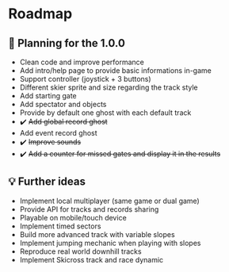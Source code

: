 # Roadmap

## :calendar: Planning for the 1.0.0
- Clean code and improve performance
- Add intro/help page to provide basic informations in-game
- Support controller (joystick + 3 buttons)
- Different skier sprite and size regarding the track style
- Add starting gate
- Add spectator and objects
- Provide by default one ghost with each default track
- ✔️ ~~Add global record ghost~~
- Add event record ghost
- ✔️ ~~Improve sounds~~
- ✔️ ~~Add a counter for missed gates and display it in the results~~

## :bulb: Further ideas
- Implement local multiplayer (same game or dual game)
- Provide API for tracks and records sharing
- Playable on mobile/touch device
- Implement timed sectors
- Build more advanced track with variable slopes
- Implement jumping mechanic when playing with slopes
- Reproduce real world downhill tracks
- Implement Skicross track and race dynamic
